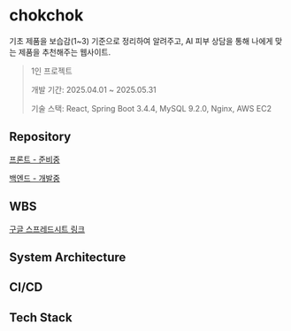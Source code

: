 # chokchok
 기초 제품을 보습감(1~3) 기준으로 정리하여 알려주고, AI 피부 상담을 통해 나에게 맞는 제품을 추천해주는 웹사이트.
> 1인 프로젝트
> 
> 개발 기간: 2025.04.01 ~ 2025.05.31
>
> 기술 스택: React, Spring Boot 3.4.4, MySQL 9.2.0, Nginx, AWS EC2
>

## Repository
[프론트 - 준비중]()

[백엔드 - 개발중](https://github.com/Joo-v7/chokchok-backend)

## WBS
[구글 스프레드시트 링크](https://docs.google.com/spreadsheets/d/15tp6md72q8NURvAgSezNRi1rH6H4bjVt4OmPx1WsYUg/edit?usp=sharing)


## System Architecture

## CI/CD

## Tech Stack

